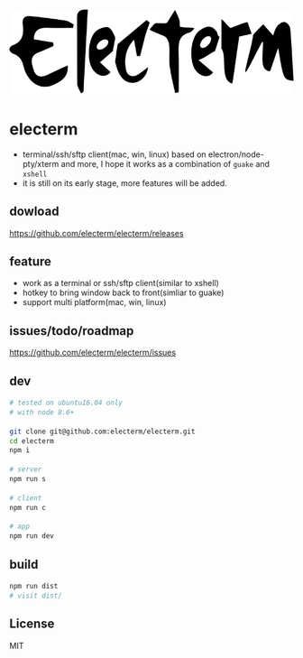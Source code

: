 <h1 align="center">
    <a href="http://jade-press.org">
        <img src="https://raw.githubusercontent.com/electerm/electerm/master/app/static/images/electerm.png", alt="" />
    </a>
</h1>

# electerm
- terminal/ssh/sftp client(mac, win, linux) based on electron/node-pty/xterm and more, I hope it works as a combination of `guake` and `xshell`
- it is still on its early stage, more features will be added.

## dowload
https://github.com/electerm/electerm/releases


## feature
- work as a terminal or ssh/sftp client(similar to xshell)
- hotkey to bring window back to front(simliar to guake)
- support multi platform(mac, win, linux)

## issues/todo/roadmap
https://github.com/electerm/electerm/issues

## dev
```bash
# tested on ubuntu16.04 only
# with node 8.6+

git clone git@github.com:electerm/electerm.git
cd electerm
npm i

# server
npm run s

# client
npm run c

# app
npm run dev
```

## build
```bash
npm run dist
# visit dist/
```

## License
MIT